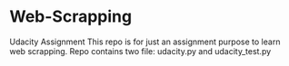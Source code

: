 # Web-Scrapping
Udacity Assignment
This repo is for just an assignment purpose to learn web scrapping.
Repo contains two file: udacity.py and udacity_test.py
